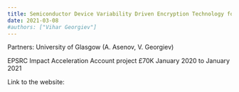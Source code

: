 ```yaml
---
title: Semiconductor Device Variability Driven Encryption Technology for IoT applications
date: 2021-03-08
#authors: ["Vihar Georgiev"]
---
```



Partners: University of Glasgow (A. Asenov, V. Georgiev)

EPSRC Impact Acceleration Account project £70K January 2020 to January 2021


<!--more-->


Link to the website:
